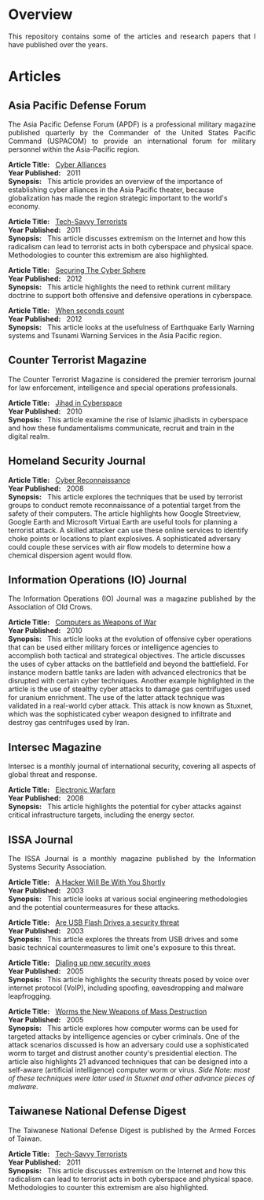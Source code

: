 # Overview 
<p align="justify">
This repository contains some of the articles and research papers that I have published over the years. 
</p>
   
# Articles

## Asia Pacific Defense Forum

<p align="justify"> 
The Asia Pacific Defense Forum (APDF) is a professional military magazine published quarterly by the Commander of the United States Pacific Command (USPACOM) to provide an international forum for military personnel within the Asia-Pacific region. 
</p>


   <b>Article Title:</b> &nbsp; <a href="https://github.com/johnbumgarner/published_work/blob/master/Asia%20Pacific%20Defense%20Forum%20(APDF)/Cyber%20Alliances%20-%20FY2011/The%20emerging%20importance%20of%20cyber%20alliances%20in%20the%20Asia%20Pacific.pdf"> Cyber Alliances</a><br>
   <b>Year Published:</b> &nbsp; 2011<br>
   <b>Synopsis:</b> &nbsp; This article provides an overview of the importance of establishing cyber alliances in the Asia Pacific theater,  because globalization has made the region strategic important to the world's economy.

<b>Article Title:</b>  &nbsp; <a href="https://github.com/johnbumgarner/published_work/blob/master/Asia%20Pacific%20Defense%20Forum%20(APDF)/Tech-Savvy%20Terrorists%20-%20FY2011/Tech-Savvy%20Terrorists.pdf">Tech-Savvy Terrorists</a><br>
<b>Year Published:</b> &nbsp; 2011<br>
<b>Synopsis:</b> &nbsp; This article discusses extremism on the Internet and how this radicalism can lead to terrorist acts in both cyberspace and physical space.  Methodologies to counter this extremism are also highlighted. 

<b>Article Title:</b> &nbsp; <a href="https://github.com/johnbumgarner/published_work/blob/master/Asia%20Pacific%20Defense%20Forum%20(APDF)/Securing%20the%20Cyber%20Sphere%20-%20FY2012/Securing%20The%20Cyber%20Sphere.pdf"> Securing The Cyber Sphere</a><br>
<b>Year Published:</b> &nbsp; 2012<br>
<b>Synopsis:</b> &nbsp; This article highlights the need to rethink current military doctrine to support both offensive and defensive operations in cyberspace. 

<b>Article Title:</b> &nbsp; <a href="https://github.com/johnbumgarner/published_work/blob/master/Asia%20Pacific%20Defense%20Forum%20(APDF)/When%20seconds%20count%20-%20FY2012/When%20seconds%20count.pdf">When seconds count</a><br>
<b>Year Published:</b> &nbsp; 2012<br>
<b>Synopsis:</b> &nbsp; This article looks at the usefulness of Earthquake Early Warning systems and Tsunami Warning Services in the Asia Pacific region. 

## Counter Terrorist Magazine
<p align="justify">
The Counter Terrorist Magazine is considered the premier terrorism journal for law enforcement, intelligence and special operations professionals.
</p>

<b>Article Title:</b> &nbsp; <a href="https://github.com/johnbumgarner/published_work/blob/master/Counter%20Terrorist%20Magazine/Jihad%20in%20%20Cyberspace.pdf">Jihad in Cyberspace</a><br>
<b>Year Published:</b> &nbsp; 2010<br>
<b>Synopsis:</b> &nbsp;  This article examine the rise of Islamic jihadists in cyberspace and how these fundamentalisms communicate, recruit and train in the digital realm. 

## Homeland Security Journal

<b>Article Title:</b> &nbsp; <a href="https://github.com/johnbumgarner/published_work/blob/master/Homeland%20Security%20Journal/%20Homeland%20Security%20Journal%20-%20Cyber%20Reconnaissance%20-%20Feb%202008.pdf">Cyber Reconnaissance</a><br>
<b>Year Published:</b> &nbsp; 2008<br>
<b>Synopsis:</b> &nbsp;  This article explores the techniques that be used by terrorist groups to conduct remote reconnaissance of a potential target from the safety of their computers.  The article highlights how Google Streetview, Google Earth and Microsoft Virtual Earth are useful tools for planning a terrorist attack.  A skilled attacker can use these online services to identify choke points or locations to plant explosives.  A sophisticated adversary could couple these services with air flow models to determine how a chemical dispersion agent would flow.  

## Information Operations (IO) Journal
<p align="justify">
The Information Operations (IO) Journal was a magazine published by the Association of Old Crows. 
</p>

<b>Article Title:</b> &nbsp; <a href="https://github.com/johnbumgarner/published_work/blob/master/Information%20Operations%20(IO)%20Journal/Computers%20as%20Weapons%20of%20War.pdf">Computers as Weapons of War</a><br>
<b>Year Published:</b> &nbsp; 2010<br>
<b>Synopsis:</b> &nbsp; This article looks at the evolution of offensive cyber operations that can be used either military forces or intelligence agencies to accomplish both tactical and strategical objectives.  The article discusses the uses of cyber attacks on the battlefield and beyond the battlefield.  For instance modern battle tanks are laden with advanced electronics that be disrupted with certain cyber techniques.  Another example highlighted in the article is the use of stealthy cyber attacks to damage gas centrifuges used for uranium enrichment.  The use of the latter attack technique was validated in a real-world cyber attack.  This attack is now known as Stuxnet, which was the sophisticated cyber weapon designed to infiltrate and destroy gas centrifuges used by Iran. 

## Intersec Magazine
<p align="justify">
Intersec is a monthly journal of international security, covering all aspects of global threat and response.
</p>

<b>Article Title:</b>  &nbsp; <a href="https://github.com/johnbumgarner/published_work/blob/master/Intersec%20Magazine/Intersec%20Magazine%20-%20Electronic%20Warfare%20-%20Apr%202008.pdf">Electronic Warfare</a><br>
<b>Year Published:</b> &nbsp; 2008<br>
<b>Synopsis:</b> &nbsp; This article highlights the potential for cyber attacks against critical infrastructure targets, including the energy sector. 

## ISSA Journal 
<p align="justify">
The ISSA Journal is a monthly magazine published by the Information Systems Security Association.  
</p>

<b>Article Title:</b>  &nbsp; <a href="https://github.com/johnbumgarner/published_work/blob/master/ISSA%20Journal/A%20Hacker%20Will%20Be%20With%20You%20Shortly%20-%20FY2003/A%20Hacker%20Will%20Be%20With%20You%20Shortly%20-%20Nov%202003%20-%20ISSA%20Journal.pdf">A Hacker Will Be With You Shortly</a><br>
<b>Year Published:</b> &nbsp; 2003<br>
<b>Synopsis:</b> &nbsp; This article looks at various social engineering methodologies and the potential countermeasures for these attacks.  

<b>Article Title:</b>  &nbsp; <a href="https://github.com/johnbumgarner/published_work/blob/master/ISSA%20Journal/Are%20USB%20Flash%20Drives%20a%20security%20threat%20-%20FY2003/Are%20USB%20Flash%20Drives%20a%20security%20threat%20to%20the%20enterprise%20-%20Dec%202003%20-%20ISSA%20Journal.pdf">Are USB Flash Drives a security threat</a><br>
<b>Year Published:</b> &nbsp; 2003<br>
<b>Synopsis:</b> &nbsp; This article explores the threats from USB drives and some basic technical countermeasures to limit one's exposure to this threat.

<b>Article Title:</b>  &nbsp; <a href="https://github.com/johnbumgarner/published_work/blob/master/ISSA%20Journal/Dialing%20up%20new%20security%20woes%20-%20FY2005/Dialing%20up%20new%20security%20woes%20-%20Apr%202005%20-%20ISSA%20Journal.pdf">Dialing up new security woes</a><br>
<b>Year Published:</b> &nbsp; 2005<br>
<b>Synopsis:</b> &nbsp; This article highlights the security threats posed by voice over internet protocol (VoIP), including spoofing, eavesdropping and malware leapfrogging.

<b>Article Title:</b>  &nbsp; <a href="https://github.com/johnbumgarner/published_work/blob/master/ISSA%20Journal/Worms%20the%20New%20Weapons%20of%20Mass%20Destruction%20-%20FY2005/Worms%20the%20New%20Weapons%20of%20Mass%20Destruction%20-%20Jan%202005%20-%20ISSA%20Journal.pdf">Worms the New Weapons of Mass Destruction</a><br>
<b>Year Published:</b> &nbsp; 2005<br>
<b>Synopsis:</b> &nbsp; This article explores how computer worms can be used for targeted attacks by intelligence agencies or cyber criminals.  One of the attack scenarios discussed is how an adversary could use a sophisticated worm to target and distrust another county's presidential election.  The article also highlights 21 advanced techniques that can be designed into a self-aware (artificial intelligence) computer worm or virus.  _Side Note: most of these techniques were later used in Stuxnet and other advance pieces of malware._

## Taiwanese National Defense Digest 
<p align="justify">
The Taiwanese National Defense Digest is published by the Armed Forces of Taiwan.
</p>

<b>Article Title:</b>  &nbsp; <a href="https://github.com/johnbumgarner/published_work/blob/master/Taiwanese%20National%20Defense%20Digest/Tech-savvy%20Terrorists.pdf">Tech-Savvy Terrorists</a><br>
<b>Year Published:</b> &nbsp; 2011<br>
<b>Synopsis:</b> &nbsp; This article discusses extremism on the Internet and how this radicalism can lead to terrorist acts in both cyberspace and physical space.  Methodologies to counter this extremism are also highlighted. 
